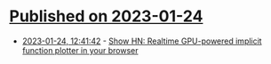 # [Published on 2023-01-24](index.md)

* [2023-01-24, 12:41:42](https://news.ycombinator.com/item?id=34502870) - [Show HN: Realtime GPU-powered implicit function plotter in your browser](https://plotf.xyz/)
